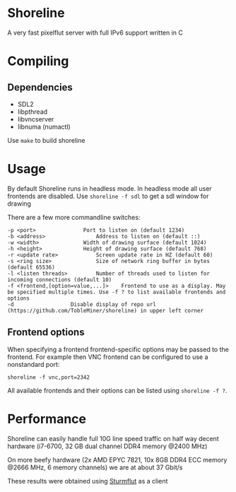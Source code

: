 Shoreline
=========

A very fast pixelflut server with full IPv6 support written in C

# Compiling

## Dependencies

* SDL2
* libpthread
* libvncserver
* libnuma (numactl)

Use ```make``` to build shoreline


# Usage

By default Shoreline runs in headless mode. In headless mode all user frontends are disabled. Use ```shoreline -f sdl``` to get a sdl window for drawing

There are a few more commandline switches:

```
-p <port>				Port to listen on (default 1234)
-b <address>				Address to listen on (default ::)
-w <width>				Width of drawing surface (default 1024)
-h <height>				Height of drawing surface (default 768)
-r <update rate>			Screen update rate in HZ (default 60)
-s <ring size>				Size of network ring buffer in bytes (default 65536)
-l <listen threads>			Number of threads used to listen for incoming connections (default 10)
-f <frontend,[option=value,...]>	Frontend to use as a display. May be specified multiple times. Use -f ? to list available frontends and options
-d					Disable	display of repo url (https://github.com/TobleMiner/shoreline) in upper left corner
```

## Frontend options

When specifying a frontend frontend-specific options may be passed to the frontend. For example then VNC frontend can be configured
to use a nonstandard port:

`shoreline -f vnc,port=2342`

All available frontends and their options can be listed using `shoreline -f ?`.

# Performance

Shoreline can easily handle full 10G line speed traffic on half way decent hardware (i7-6700, 32 GB dual channel DDR4 memory @2400 MHz)

On more beefy hardware (2x AMD EPYC 7821, 10x 8GB DDR4 ECC memory @2666 MHz, 6 memory channels) we are at about 37 Gbit/s

These results were obtained using [Sturmflut](https://github.com/TobleMiner/sturmflut) as a client
